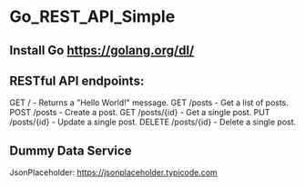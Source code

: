 # Go_REST_API_Simple

## Install Go https://golang.org/dl/

## RESTful API endpoints:

GET / - Returns a "Hello World!" message.
GET /posts - Get a list of posts.
POST /posts - Create a post.
GET /posts/{id} - Get a single post.
PUT /posts/{id} - Update a single post.
DELETE /posts/{id} - Delete a single post.

## Dummy Data Service

JsonPlaceholder: https://jsonplaceholder.typicode.com
